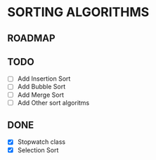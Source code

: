 # SORTING ALGORITHMS
 
## ROADMAP

## TODO
- [ ] Add Insertion Sort
- [ ] Add Bubble Sort
- [ ] Add Merge Sort
- [ ] Add Other sort algoritms

## DONE
- [x] Stopwatch class
- [x] Selection Sort
